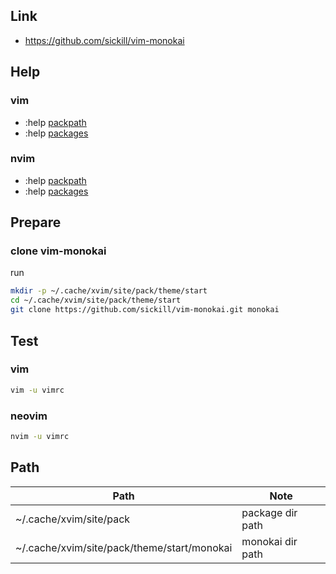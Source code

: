 

## Link

* https://github.com/sickill/vim-monokai


## Help

### vim

* :help [packpath](https://vimhelp.org/options.txt.html#'packpath')
* :help [packages](https://vimhelp.org/repeat.txt.html#packages)

### nvim
* :help [packpath](https://neovim.io/doc/user/options.html#'packpath')
* :help [packages](https://neovim.io/doc/user/repeat.html#packages)
 

## Prepare


### clone vim-monokai

run

``` sh
mkdir -p ~/.cache/xvim/site/pack/theme/start
cd ~/.cache/xvim/site/pack/theme/start
git clone https://github.com/sickill/vim-monokai.git monokai
```


## Test


### vim


``` sh
vim -u vimrc
```

### neovim

``` sh
nvim -u vimrc
```


## Path

| Path | Note |
| --- | --- |
| ~/.cache/xvim/site/pack | package dir path |
| ~/.cache/xvim/site/pack/theme/start/monokai | monokai dir path |
